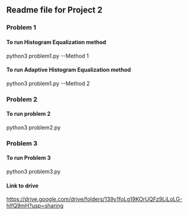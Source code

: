 ## Readme file for Project 2

### Problem 1
#### To run Histogram Equalization method
python3 problem1.py --Method 1

#### To run Adaptive Histogram Equalization method
python3 problem1.py --Method 2

### Problem 2
#### To run problem 2
python3 problem2.py

### Problem 3
#### To run Problem 3
python3 problem3.py

#### Link to drive
https://drive.google.com/drive/folders/139y1foLg19KOrUQFz9LiLoLG-hIfQ9mH?usp=sharing 




